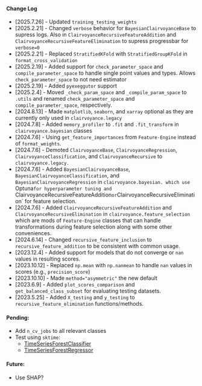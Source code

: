 #### Change  Log
* [2025.7.26] - Updated `training_testing_weights`
* [2025.2.21] - Changed `verbose` behavior for `BayesianClairvoyanceBase` to supress logs.  Also in `ClairvoyanceRecursiveFeatureAddition` and `ClairvoyanceRecursiveFeatureElimination` to supress progressbar for `verbose=0`
* [2025.2.21] - Replaced `StratifiedKFold` with `StratifiedGroupKFold` in `format_cross_validation`
* [2025.2.19] - Added support for `check_parameter_space` and `compile_parameter_space` to handle single point values and types.  Allows `check_parameter_space` to not need estimator
* [2025.2.19] - Added `pyexeggutor` support
* [2025.2.4] - Moved `_check_param_space` and `_compile_param_space` to `.utils` and renamed `check_parameter_space` and `compile_parameter_space`, respectively.
* [2024.8.13] - Made `matplotlib`, `seaborn`, and `xarray` optional as they are currently only used in `clairvoyance.legacy`
* [2024.7.8] - Added `memory_profiler` to `.fit` and `.fit_transform` in `clairvoyance.bayesian` classes
* [2024.7.6] - Using `get_feature_importances` from `Feature-Engine` instead of `format_weights`.
* [2024.7.6] - Demoted `ClairvoyanceBase`, `ClairvoyanceRegression`, `ClairvoyanceClassification`, and `ClairvoyanceRecursive` to `clairvoyance.legacy.`
* [2024.7.6] - Added `BayesianClairvoyanceBase`, `BayesianClairvoyanceClassification`, and `BayesianClairvoyanceRegression` in `clairvoyance.bayesian. which use `Optuna` for hyperparameter tuning and  `ClairvoyanceRecursiveFeatureAddition` or `ClairvoyanceRecursiveElimination` for feature selection.
* [2024.7.6] - Added `ClairvoyanceRecursiveFeatureAddition` and `ClairvoyanceRecursiveElimination` in `clairvoyance.feature_selection` which are mods of `Feature-Engine` classes that can handle transformations during feature selection along with some other conveniences. 
* [2024.6.14] - Changed `recursive_feature_inclusion` to `recursive_feature_addition` to be consistent with common usage.
* [2023.12.4] - Added support for models that do not converge or `nan` values in resulting scores.
* [2023.10.12] - Replaced `np.mean` with `np.nanmean` to handle `nan` values in scores (e.g., `precision_score`)
* [2023.10.10] - Made `method="asymmetric"` the new default
* [2023.6.9] - Added `plot_scores_comparison` and `get_balanced_class_subset` for evaluating testing datasets.
* [2023.5.25] - Added `X_testing` and `y_testing` to `recursive_feature_elimination` functions/methods.

#### Pending:
* Add `n_cv_jobs` to all relevant classes
* Test using `sktime`: 
    * [TimeSeriesForestClassifier](https://www.sktime.net/en/stable/api_reference/auto_generated/sktime.classification.interval_based.TimeSeriesForestClassifier.html)
    * [TimeSeriesForestRegressor](https://www.sktime.net/en/stable/api_reference/auto_generated/sktime.regression.interval_based.TimeSeriesForestRegressor.html)
    
#### Future:
* Use SHAP?
